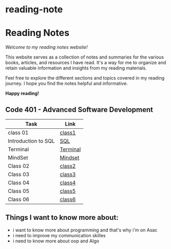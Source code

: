 # reading-note

# Reading Notes

*Welcome to my reading notes website!*

This website serves as a collection of notes and summaries for the various books, articles, and resources I have read. It's a way for me to organize and retain valuable information and insights from my reading materials.

Feel free to explore the different sections and topics covered in my reading journey. I hope you find the notes helpful and informative.

**Happy reading!**

## Code 401 - Advanced Software Development
| Task                               | Link                         |
|------------------------------------|------------------------------|
| class 01                           | [class1](./ReadingClass1.md) |
| Introduction to SQL                | [SQL](./SQL.md)              |
| Terminal                           | [Terminal](./Terminal.md)    |
| MindSet                            | [Mindset](./mindset.md)      |
| Class 02                           | [class2](./ReadingClass2.md) |
| Class 03                           | [class3](./ReadingClass3.md) |
| Class 04                           | [class4](./ReadingClass4.md) |
| Class 05                           | [class5](./ReadingClass5.md) |
| Class 06                           | [class6](./ReadingClass6.md) |

## Things I want to know more about:
 - i want to know more about programming and that's why i'm on Asac
 - i need to improve my communication skilles 
 - i need to know more about oop and Algo

